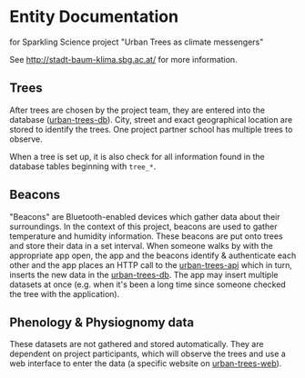 # Entity Documentation

for Sparkling Science project "Urban Trees as climate messengers"

See http://stadt-baum-klima.sbg.ac.at/ for more information.

## Trees

After trees are chosen by the project team, they are entered into the database ([urban-trees-db](https://github.com/laurenzfiala/urban-trees-db)). City, street and exact geographical location are stored to identify the trees. One project partner school has multiple trees to observe.

When a tree is set up, it is also check for all information found in the database tables beginning with `tree_*`.

## Beacons

"Beacons" are Bluetooth-enabled devices which gather data about their surroundings. In the context of this project, beacons are used to gather temperature and humidity information. These beacons are put onto trees and store their data in a set interval. When someone walks by with the appropriate app open, the app and the beacons identify & authenticate each other and the app places an HTTP call to the [urban-trees-api](https://github.com/laurenzfiala/urban-trees-api) which in turn, inserts the new data in the [urban-trees-db](https://github.com/laurenzfiala/urban-trees-db). The app may insert multiple datasets at once (e.g. when it's been a long time since someone checked the tree with the application).

## Phenology & Physiognomy data

These datasets are not gathered and stored automatically. They are dependent on project participants, which will observe the trees and use a web interface to enter the data (a specific website on [urban-trees-web](https://github.com/laurenzfiala/urban-trees-web)).